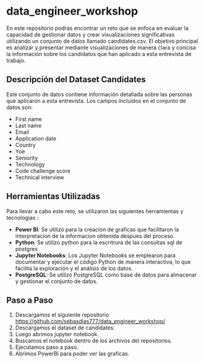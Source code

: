 # data_engineer_workshop

En este repositorio podras encontrar un reto que se enfoca en evaluar la capacidad de gestionar datos y crear visualizaciones significativas utilizando un conjunto de datos llamado candidates.csv. El objetivo principal es analizar y presentar mediante visualizaciones de manera clara y concisa la información sobre los candidatos que han aplicado a esta entrevista de trabajo.

## Descripción del Dataset Candidates

Este conjunto de datos contiene información detallada sobre las personas que aplicaron a esta entrevista. Los campos incluidos en el conjunto de datos son:

- First name
- Last name
- Email
- Application date
- Country
- Yoe
- Seniority
- Technology
- Code challenge score
- Technical interview

## Herramientas Utilizadas

Para llevar a cabo este reto, se utilizaron las siguientes herramientas y tecnologias : 

- **Power BI**: Se utilizó para la creacion de graficas que facilitaron la interpretacion de la informacion obtenida despues del proceso.
- **Python**: Se utilizo python para la escritrura de las consultas sql de postgres
- **Jupyter Notebooks**: Los Jupyter Notebooks se emplearon para documentar y ejecutar el código Python de manera interactiva, lo que facilita la exploración y el análisis de los datos.
- **PostgreSQL**: Se utilizó PostgreSQL como base de datos para almacenar y gestionar el conjunto de datos.


## Paso a Paso 
1. Descargamos el siguiente repositorio  https://github.com/sebasdias777/data_engineer_workshop/
2. Descargamos el dataset de candidates.
3. Luego abrimos jupyter notebook.
4. Buscamos el notebook dentro de los archivos del repositorios.
5. Ejecutamos paso a paso.
6. Abrimos PowerBi para poder ver las graficas.
